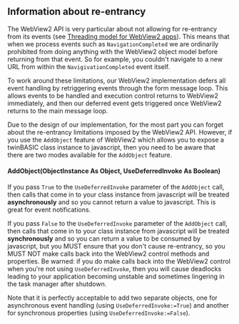 ## Information about re-entrancy

The WebView2 API is very particular about not allowing for re-entrancy from its events (see <a href="https://docs.microsoft.com/en-us/microsoft-edge/webview2/concepts/threading-model">Threading model for WebView2 apps</a>).  This means that when we process events such as `NavigationCompleted` we are ordinarily prohibited from doing anything with the WebView2 object model before returning from that event.  So for example, you couldn't navigate to a new URL from within the `NavigivationCompleted` event itself.   

To work around these limitations, our WebView2 implementation defers all event handling by retriggering events through the form message loop.  This allows events to be handled and execution control returns to WebView2 immediately, and then our deferred event gets triggered once WebView2 returns to the main message loop.

Due to the design of our implementation, for the most part you can forget about the re-entrancy limitations imposed by the WebView2 API.  However, if you use the `AddObject` feature of WebView2 which allows you to expose a twinBASIC class instance to javascript, then you need to be aware that there are two modes available for the `AddObject` feature.   

#### AddObject(ObjectInstance As Object, UseDeferredInvoke As Boolean)

If you pass `True` to the `UseDeferredInvoke` parameter of the `AddObject` call, then calls that come in to your class instance from javascript will be treated **asynchronously** and so you cannot return a value to javascript.  This is great for event notifications.

If you pass `False` to the `UseDeferredInvoke` parameter of the `AddObject` call, then calls that come in to your class instance from javascript will be treated **synchronously** and so you can return a value to be consumed by javascript, but you MUST ensure that you don't cause re-entrancy, so you MUST NOT make calls back into the WebView2 control methods and properties.  Be warned: if you do make calls back into the WebView2 control when you're not using `UseDeferredInvoke`, then you will cause deadlocks leading to your application becoming unstable and sometimes lingering in the task manager after shutdown.

Note that it is perfectly acceptable to add two separate objects, one for asynchronous event handling (using `UseDeferredInvoke:=True`) and another for synchronous properties (using `UseDeferredInvoke:=False`). 
